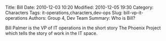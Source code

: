 Title: Bill
Date: 2010-12-03 10:20
Modified: 2010-12-05 19:30
Category: Characters
Tags: it-operations,characters,dev-ops
Slug: bill-vp-it-operations
Authors: Group 4, Dev Team
Summary: Who is Bill?

Bill Palmer is the VP of IT operations in the short story The Phoenix Project which tells the story of work in the IT space.

